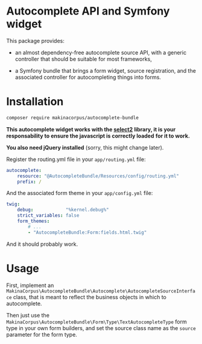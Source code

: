 # Autocomplete API and Symfony widget

This package provides:

 * an almost dependency-free autocomplete source API, with a generic controller
   that should be suitable for most frameworks,

 * a Symfony bundle that brings a form widget, source registration, and the
   associated controller for autocompleting things into forms.


# Installation

```sh
composer require makinacorpus/autocomplete-bundle
```

**This autocomplete widget works with the [select2](https://select2.github.io)**
**library, it is your responsability to ensure the javascript is correctly loaded**
**for it to work.**

**You also need jQuery installed** (sorry, this might change later).

Register the routing.yml file in your ``app/routing.yml`` file:

```yaml
autocomplete:
    resource: "@AutocompleteBundle/Resources/config/routing.yml"
    prefix: /
```

And the associated form theme in your ``app/config.yml`` file:
```yaml
twig:
    debug:            "%kernel.debug%"
    strict_variables: false
    form_themes:
        # ...
        - "AutocompleteBundle:Form:fields.html.twig"
```

And it should probably work.

# Usage

First, implement an ``MakinaCorpus\AutocompleteBundle\Autocomplete\AutocompleteSourceInterface``
class, that is meant to reflect the business objects in which to autocomplete.

Then just use the ``MakinaCorpus\AutocompleteBundle\Form\Type\TextAutocompleteType`` form type
in your own form builders, and set the source class name as the ``source`` parameter for the form type.
